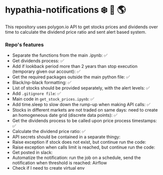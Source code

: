# hypathia-notifications :snowflake: :rainbow: :earth_americas:

This repository uses polygon.io API to get stocks prices and dividends over time to
calculate the dividend price ratio and sent alert based system.

### Repo's features
* Separate the functions from the main .ipynb: :white_check_mark:
* Get dividends process: :white_check_mark:
* Add if lookback period more than 2 years than stop execution (temporary given our account): :white_check_mark:
* Get the required packages outside the main python file:  :white_check_mark:
* Black/np-black formatting:  :white_check_mark:
* List of stocks should be provided separately, with the alert levels:  :white_check_mark:
* Add `.gitignore file`: :white_check_mark:
* Main code in `get_stock_prices.ipynb`: :white_check_mark:
* Add time.sleep to slow down the rump-up when making API calls: :white_check_mark:
* Stocks in different markets are not traded on same days: need to create an homogeneous date grid (discrete data points):  :white_check_mark:
* Get the dividends process to be called upon price process timestamps: :white_check_mark:
* Calculate the dividend price ratio: :white_check_mark:
* API secrets should be contained in a separate thingy:
* Raise exception if stock does not exist, but continue run the code:
* Raise exception when calls limit is reached, but continue run the code:
* Get posted in slack:
* Automatize the notification: run the job on a schedule, send the notification when threshold is reached: Airflow
* Check if I need to create virtual env 


